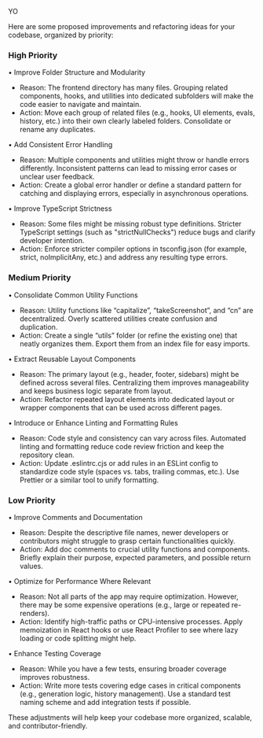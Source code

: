 YO

Here are some proposed improvements and refactoring ideas for your codebase, organized by priority:

### High Priority
• Improve Folder Structure and Modularity  
  - Reason: The frontend directory has many files. Grouping related components, hooks, and utilities into dedicated subfolders will make the code easier to navigate and maintain.  
  - Action: Move each group of related files (e.g., hooks, UI elements, evals, history, etc.) into their own clearly labeled folders. Consolidate or rename any duplicates.

• Add Consistent Error Handling  
  - Reason: Multiple components and utilities might throw or handle errors differently. Inconsistent patterns can lead to missing error cases or unclear user feedback.  
  - Action: Create a global error handler or define a standard pattern for catching and displaying errors, especially in asynchronous operations.

• Improve TypeScript Strictness  
  - Reason: Some files might be missing robust type definitions. Stricter TypeScript settings (such as "strictNullChecks") reduce bugs and clarify developer intention.  
  - Action: Enforce stricter compiler options in tsconfig.json (for example, strict, noImplicitAny, etc.) and address any resulting type errors.

### Medium Priority
• Consolidate Common Utility Functions  
  - Reason: Utility functions like “capitalize”, “takeScreenshot”, and “cn” are decentralized. Overly scattered utilities create confusion and duplication.  
  - Action: Create a single “utils” folder (or refine the existing one) that neatly organizes them. Export them from an index file for easy imports.

• Extract Reusable Layout Components  
  - Reason: The primary layout (e.g., header, footer, sidebars) might be defined across several files. Centralizing them improves manageability and keeps business logic separate from layout.  
  - Action: Refactor repeated layout elements into dedicated layout or wrapper components that can be used across different pages.

• Introduce or Enhance Linting and Formatting Rules  
  - Reason: Code style and consistency can vary across files. Automated linting and formatting reduce code review friction and keep the repository clean.  
  - Action: Update .eslintrc.cjs or add rules in an ESLint config to standardize code style (spaces vs. tabs, trailing commas, etc.). Use Prettier or a similar tool to unify formatting.

### Low Priority
• Improve Comments and Documentation  
  - Reason: Despite the descriptive file names, newer developers or contributors might struggle to grasp certain functionalities quickly.  
  - Action: Add doc comments to crucial utility functions and components. Briefly explain their purpose, expected parameters, and possible return values.

• Optimize for Performance Where Relevant  
  - Reason: Not all parts of the app may require optimization. However, there may be some expensive operations (e.g., large or repeated re-renders).  
  - Action: Identify high-traffic paths or CPU-intensive processes. Apply memoization in React hooks or use React Profiler to see where lazy loading or code splitting might help.

• Enhance Testing Coverage  
  - Reason: While you have a few tests, ensuring broader coverage improves robustness.  
  - Action: Write more tests covering edge cases in critical components (e.g., generation logic, history management). Use a standard test naming scheme and add integration tests if possible.

These adjustments will help keep your codebase more organized, scalable, and contributor-friendly.  

